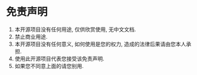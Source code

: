 # 免责声明

1. 本开源项目没有任何用途, 仅供欣赏使用, 无中文文档.
2. 禁止商业用途.
3. 本开源项目没有任何意义, 如何使用是您的权力, 造成的法律后果请由您本人承担.
4. 使用此开源项目代表您接受该免责声明.
5. 如果您不同意上面的请您别用.